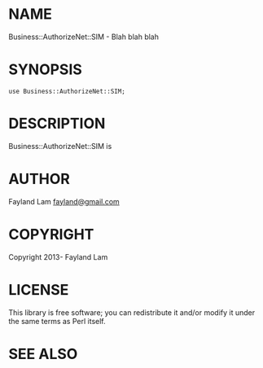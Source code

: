 # NAME

Business::AuthorizeNet::SIM - Blah blah blah

# SYNOPSIS

    use Business::AuthorizeNet::SIM;

# DESCRIPTION

Business::AuthorizeNet::SIM is

# AUTHOR

Fayland Lam <fayland@gmail.com>

# COPYRIGHT

Copyright 2013- Fayland Lam

# LICENSE

This library is free software; you can redistribute it and/or modify
it under the same terms as Perl itself.

# SEE ALSO
